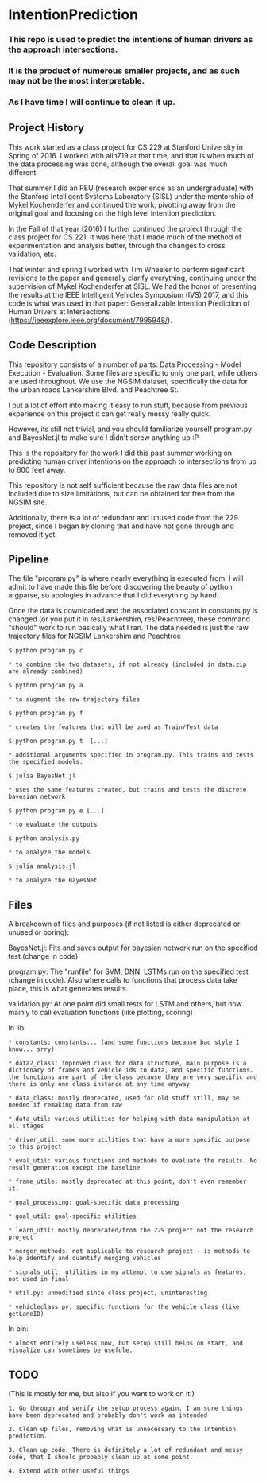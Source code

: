 # IntentionPrediction
### This repo is used to predict the intentions of human drivers as the approach intersections. 
### It is the product of numerous smaller projects, and as such may not be the most interpretable. 
### As I have time I will continue to clean it up.

## Project History 
This work started as a class project for CS 229 at Stanford University in Spring of 2016. 
I worked with alin719 at that time, and that is when much of the data processing was done, although the overall goal was much different.

That summer I did an REU (research experience as an undergraduate) with the Stanford Intelligent Systems Laboratory (SISL) under the mentorship of Mykel Kochenderfer and continued the work, pivotting away from the original goal and focusing on the high level intention prediction.

In the Fall of that year (2016) I further continued the project through the class project for CS 221.
It was here that I made much of the method of experimentation and analysis better, through the changes to cross validation, etc. 

That winter and spring I worked with Tim Wheeler to perform significant revisions to the paper and generally clarify everything, continuing under the supervision of Mykel Kochenderfer at SISL.
We had the honor of presenting the results at the IEEE Intelligent Vehicles Symposium (IVS) 2017, and this code is what was used in that paper:
    Generalizable Intention Prediction of Human Drivers at Intersections (https://ieeexplore.ieee.org/document/7995948/).

## Code Description
This repository consists of a number of parts: Data Processing - Model Execution - Evaluation. Some files are specific to only one part, while others are used throughout.
We use the NGSIM dataset, specifically the data for the urban roads Lankershim Blvd. and Peachtree St. 

I put a lot of effort into making it easy to run stuff, because from previous experience on this project it can get really messy really quick. 

However, its still not trivial, and you should familiarize yourself program.py and BayesNet.jl to make sure I didn't screw anything up :P

This is the repository for the work I did this past summer working on predicting human driver intentions on the approach to intersections from up to 600 feet away. 

This repository is not self sufficient because the raw data files are not included due to size limitations, but can be obtained for free from the NGSIM site.

Additionally, there is a lot of redundant and unused code from the 229 project, since I began by cloning that and have not gone through and removed it yet. 

## Pipeline
The file "program.py" is where nearly everything is executed from. 
I will admit to have made this file before discovering the beauty of python argparse, so apologies in advance that I did everything by hand...

Once the data is downloaded and the associated constant in constants.py is changed (or you put it in res/Lankershim, res/Peachtree), these command "should" work to run basically what I ran. The data needed is just the raw trajectory files for NGSIM Lankershim and Peachtree
      
`$ python program.py c`  

    * to combine the two datasets, if not already (included in data.zip are already combined)

`$ python program.py a`

    * to augment the raw trajectory files

`$ python program.py f`  
 
    * creates the features that will be used as Train/Test data

`$ python program.py t  [...] `
 
    * additional arguments specified in program.py. This trains and tests the specified models. 

`$ julia BayesNet.jl`       
 
    * uses the same features created, but trains and tests the discrete bayesian network

`$ python program.py e [...]` 

    * to evaluate the outputs

`$ python analysis.py`  

    * to analyze the models

`$ julia analysis.jl`   

    * to analyze the BayesNet


## Files
A breakdown of files and purposes (if not listed is either deprecated or unused or boring):

BayesNet.jl: Fits and saves output for bayesian network run on the specified test (change in code)

program.py: The "runfile" for SVM, DNN, LSTMs run on the specified test (change in code). Also where calls to functions that process data take place, this is what generates results.

validation.py: At one point did small tests for LSTM and others, but now mainly to call evaluation functions (like plotting, scoring)


In lib:

    * constants: constants... (and some functions because bad style I know... srry)
  
    * data2_class: improved class for data structure, main purpose is a dictionary of frames and vehicle ids to data, and specific functions. the functions are part of the class because they are very specific and there is only one class instance at any time anyway
  
    * data_class: mostly deprecated, used for old stuff still, may be needed if remaking data from raw
  
    * data_util: various utilities for helping with data manipulation at all stages
  
    * driver_util: some more utilities that have a more specific purpose to this project
  
    * eval_util: various functions and methods to evaluate the results. No result generation except the baseline
  
    * frame_utile: mostly deprecated at this point, don't even remember it.
  
    * goal_processing: goal-specific data processing
  
    * goal_util: goal-specific utilities
  
    * learn_util: mostly deprecated/from the 229 project not the research project
  
    * merger_methods: not applicable to research project - is methods to help identify and quantify merging vehicles
  
    * signals_util: utilities in my attempt to use signals as features, not used in final
  
    * util.py: unmodified since class project, uninteresting
  
    * vehicleclass.py: specific functions for the vehicle class (like getLaneID)
 
 In bin:
 
    * almost entirely useless now, but setup still helps on start, and visualize can sometimes be usefule.
 
## TODO
(This is mostly for me, but also if you want to work on it!)

    1. Go through and verify the setup process again. I am sure things have been deprecated and probably don't work as intended

    2. Clean up files, removing what is unnecessary to the intention prediction. 

    3. Clean up code. There is definitely a lot of redundant and messy code, that I should probably clean up at some point.

    4. Extend with other useful things

